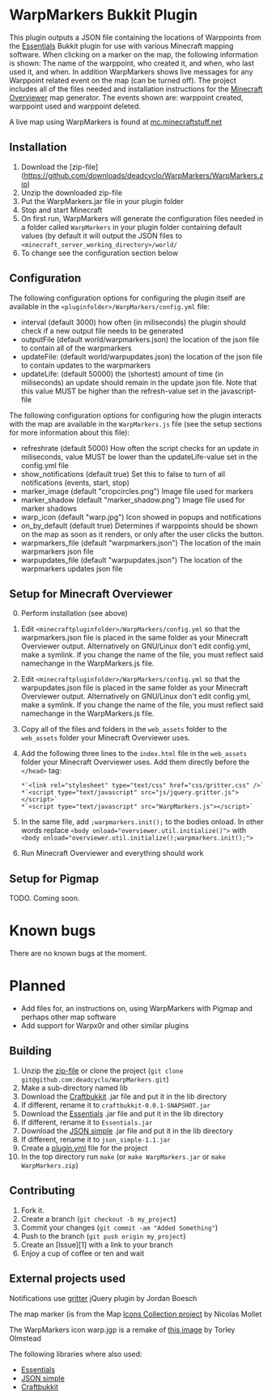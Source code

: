 WarpMarkers Bukkit Plugin
=========================

This plugin outputs a JSON file containing the locations of Warppoints
from the [Essentials](http://ess.khhq.net/wiki/Main_Page) Bukkit
plugin for use with various Minecraft mapping software. When clicking
on a marker on the map, the following information is shown: The name
of the warppoint, who created it, and when, who last used it, and
when. In addition WarpMarkers shows live messages for any Warppoint
related event on the map (can be turned off). The project includes all
of the files needed and installation instructions for the [Minecraft
Overviewer](https://github.com/brownan/Minecraft-Overviewer) map
generator. The events shown are: warppoint created, warppoint used and
warppoint deleted.

A live map using WarpMarkers is found at
[mc.minecraftstuff.net](http://mc.minecraftstuff.net)

Installation
------------

1. Download the [zip-file]
(https://github.com/downloads/deadcyclo/WarpMarkers/WarpMarkers.zip) 
2. Unzip the downloaded zip-file
3. Put the WarpMarkers.jar file in your plugin folder
4. Stop and start Minecraft
5. On first run, WarpMarkers will generate the configuration files
needed in a folder called `WarpMarkers` in your plugin folder
containing default values (by default it will output the JSON
files to `<minecraft_server_working_directory>/world/`
6. To change see the configuration section below

Configuration
-------------

The following configuration options for configuring the plugin itself
are available in the `<pluginfolder>/WarpMarkers/config.yml` file:

* interval (default 3000) how often (in miliseconds) the plugin should
  check if a new output file needs to be generated
* outputFile (default world/warpmarkers.json) the location of the json
  file to contain all of the warpmarkers
* updateFile: (default world/warpupdates.json) the location of the
  json file to contain updates to the warpmarkers
* updateLife: (default 50000) the (shortest) amount of time (in
  miliseconds) an update should remain in the update json file. Note
  that this value MUST be higher than the refresh-value set in the
  javascript-file

The following configuration options for configuring how the plugin
interacts with the map are available in the `WarpMarkers.js` file (see
the setup sections for more information about this file):

* refreshrate (default 5000) How often the script checks for an update
  in miliseconds, value MUST be lower than the updateLife-value set
  in the config.yml file
* show_notifications (default true) Set this to false to turn of all
  notifications (events, start, stop)
* marker_image (default "cropcircles.png") Image file used for markers
* marker_shadow (default "marker_shadow.png") Image file used for
  marker shadows
* warp_icon (default "warp.jpg") Icon showed in popups and
  notifications
* on_by_default (default true) Determines if warppoints should be
  shown on the map as soon as it renders, or only after the user
  clicks the button.
* warpmarkers_file (default "warpmarkers.json") The location of the
  main warpmarkers json file
* warpupdates_file (default "warpupdates.json") The location of the
  warpmarkers updates json file

Setup for Minecraft Overviewer
------------------------------

0. Perform installation (see above)
1. Edit `<minecraftpluginfolder>/WarpMarkers/config.yml` so that the
warpmarkers.json file is placed in the same folder as your Minecraft
Overviewer output. Alternatively on GNU/Linux don't edit config.yml,
make a symlink. If you change the name of the file, you must reflect
said namechange in the WarpMarkers.js file.
2. Edit `<minecraftpluginfolder>/WarpMarkers/config.yml` so that the
warpupdates.json file is placed in the same folder as your Minecraft
Overviewer output. Alternatively on GNU/Linux don't edit config.yml,
make a symlink. If you change the name of the file, you must reflect
said namechange in the WarpMarkers.js file.
3. Copy all of the files and folders in the `web_assets` folder to the
`web_assets` folder your Minecraft Overviewer uses.
4. Add the following three lines to the `index.html` file in the
`web_assets` folder your Minecraft Overviewer uses. Add them directly
before the `</head>` tag:

       *`<link rel="stylesheet" type="text/css" href="css/gritter.css" />`
       *`<script type="text/javascript" src="js/jquery.gritter.js"></script>`
       *`<script type="text/javascript" src="WarpMarkers.js"></script>`	

5. In the same file, add `;warpmarkers.init();` to the bodies
onload. In other words replace
`<body onload="overviewer.util.initialize()">` with
`<body onload="overviewer.util.initialize();warpmarkers.init();">`
6. Run Minecraft Overviewer and everything should work

Setup for Pigmap
----------------

TODO. Coming soon. 

Known bugs
==========

There are no known bugs at the moment.

Planned
=======

* Add files for, an instructions on, using WarpMarkers with Pigmap and
  perhaps other map software
* Add support for Warpx0r and other similar plugins

Building
--------

1. Unzip the
[zip-file](https://github.com/downloads/deadcyclo/WarpMarkers/WarpMarkers.zip)
or clone the project (`git clone git@github.com:deadcyclo/WarpMarkers.git`)
2. Make a sub-directory named lib
3. Download the [Craftbukkit](http://bukkit.org) .jar file and put it in the lib
directory
4. If different, rename it to `craftbukkit-0.0.1-SNAPSHOT.jar`
5. Download the [Essentials](http://ess.khhq.net/wiki/Main_Page) .jar
file and put it in the lib directory
6. If different, rename it to `Essentials.jar`
7. Download the [JSON simple](http://code.google.com/p/json-simple/)
.jar file and put it in the lib directory
8. If different, rename it to `json_simple-1.1.jar`
9. Create a [plugin.yml](http://wiki.bukkit.org/Plugin_YAML) file for
the project
10. In the top directory run `make` (or `make WarpMarkers.jar` or `make
WarpMarkers.zip`)

Contributing
------------

1. Fork it.
2. Create a branch (`git checkout -b my_project`)
3. Commit your changes (`git commit -am "Added Something"`)
4. Push to the branch (`git push origin my_project`)
5. Create an [Issue][1] with a link to your branch
6. Enjoy a cup of coffee or ten and wait

External projects used
----------------------

Notifications use
[gritter](http://boedesign.com/blog/2009/07/11/growl-for-jquery-gritter)
jQuery plugin by Jordan Boesch 

The map marker (is from the Map [Icons Collection
project](http://mapicons.nicolasmollet.com) by Nicolas Mollet 

The WarpMarkers icon warp.jgp is a remake of [this
image](http://www.flickr.com/photos/torley/2508514525/in/photostream/)
by Torley Olmstead

The following libraries where also used:

* [Essentials](http://ess.khhq.net/wiki/Main_Page)
* [JSON simple](http://code.google.com/p/json-simple/)
* [Craftbukkit](http://bukkit.org)